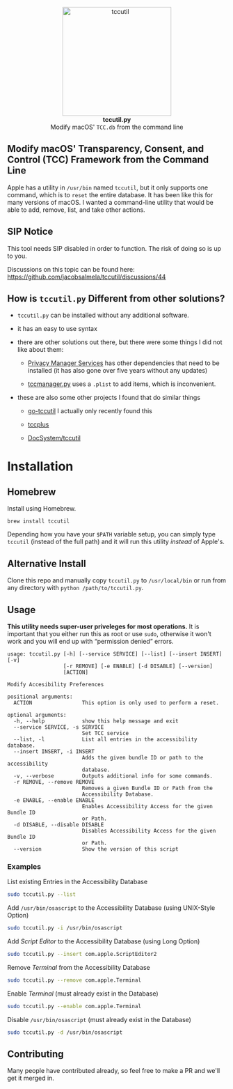 <p align="center">
    <a href="https://jacobsalmela.com/">
        <img src="https://user-images.githubusercontent.com/3843505/108144809-fea82a00-708f-11eb-9c99-884ce4702282.png" width="250" height="250" alt="tccutil">
    </a>
    <br>
    <strong>tccutil.py</strong><br>
    Modify macOS' <code>TCC.db</code> from the command line
</p>

## Modify macOS' Transparency, Consent, and Control (TCC) Framework from the Command Line

Apple has a utility in `/usr/bin` named `tccutil`, but it only supports one command, which is to `reset` the entire database.  It has been like this for many versions of macOS.   I wanted a command-line utility that would be able to add, remove, list, and take other actions.

## SIP Notice

This tool needs SIP disabled in order to function.  The risk of doing so is up to you.

Discussions on this topic can be found here: https://github.com/jacobsalmela/tccutil/discussions/44

## How is `tccutil.py` Different from other solutions?

- `tccutil.py` can be installed without any additional software.
- it has an easy to use syntax
- there are other solutions out there, but there were some things I did not like about them:

  + [Privacy Manager Services](https://github.com/univ-of-utah-marriott-library-apple/privacy_services_manager) has other dependencies that need to be installed (it has also gone over five years without any updates)

  + [tccmanager.py](https://github.com/timsutton/scripts/blob/master/tccmanager/tccmanager.py) uses a `.plist` to add items, which is inconvenient.

- these are also some other projects I found that do similar things

  + [go-tccutil](https://github.com/JesusTinoco/go-tccutil) I actually only recently found this

  + [tccplus](https://github.com/jslegendre/tccplus)

  + [DocSystem/tccutil](https://github.com/DocSystem/tccutil)



# Installation

## Homebrew

Install using Homebrew.

```
brew install tccutil
```

Depending how you have your `$PATH` variable setup, you can simply type `tccutil` (instead of the full path) and it will run this utility _instead_ of Apple's.


## Alternative Install

Clone this repo and manually copy `tccutil.py` to `/usr/local/bin` or run from any directory with `python /path/to/tccutil.py`.

## Usage

**This utility needs super-user priveleges for most operations.** It is important that you either run this as root or use `sudo`, otherwise it won't work and you will end up with “permission denied” errors.

```
usage: tccutil.py [-h] [--service SERVICE] [--list] [--insert INSERT] [-v]
                  [-r REMOVE] [-e ENABLE] [-d DISABLE] [--version]
                  [ACTION]

Modify Accesibility Preferences

positional arguments:
  ACTION                This option is only used to perform a reset.

optional arguments:
  -h, --help            show this help message and exit
  --service SERVICE, -s SERVICE
                        Set TCC service
  --list, -l            List all entries in the accessibility database.
  --insert INSERT, -i INSERT
                        Adds the given bundle ID or path to the accessibility
                        database.
  -v, --verbose         Outputs additional info for some commands.
  -r REMOVE, --remove REMOVE
                        Removes a given Bundle ID or Path from the
                        Accessibility Database.
  -e ENABLE, --enable ENABLE
                        Enables Accessibility Access for the given Bundle ID
                        or Path.
  -d DISABLE, --disable DISABLE
                        Disables Accessibility Access for the given Bundle ID
                        or Path.
  --version             Show the version of this script
```


### Examples

List existing Entries in the Accessibility Database

```bash
sudo tccutil.py --list
```

Add `/usr/bin/osascript` to the Accessibility Database (using UNIX-Style Option)

```bash
sudo tccutil.py -i /usr/bin/osascript
````

Add *Script Editor* to the Accessibility Database (using Long Option)

```bash
sudo tccutil.py --insert com.apple.ScriptEditor2
```

Remove *Terminal* from the Accessibility Database

```bash
sudo tccutil.py --remove com.apple.Terminal
```

Enable *Terminal* (must already exist in the Database)

```bash
sudo tccutil.py --enable com.apple.Terminal
```

Disable `/usr/bin/osascript` (must already exist in the Database)

```bash
sudo tccutil.py -d /usr/bin/osascript
```

## Contributing

Many people have contributed already, so feel free to make a PR and we'll get it merged in.
